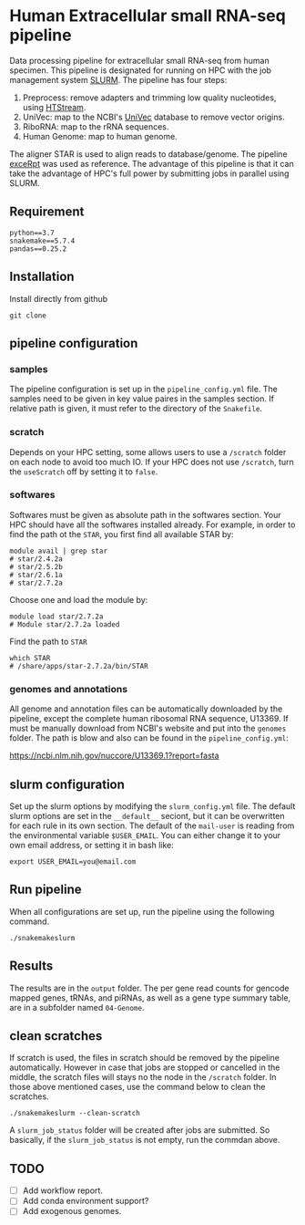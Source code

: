# Human Extracellular small RNA-seq pipeline

Data processing pipeline for extracellular small RNA-seq from human specimen. This pipeline is designated for running on HPC with the job management system [SLURM](https://slurm.schedmd.com/sbatch.html). The pipeline has four steps:

1. Preprocess: remove adapters and trimming low quality nucleotides, using [HTStream](https://github.com/ibest/HTStream).
2. UniVec: map to the NCBI's [UniVec](https://www.ncbi.nlm.nih.gov/tools/vecscreen/univec/) database to remove vector origins.
3. RiboRNA: map to the rRNA sequences.
4. Human Genome: map to human genome.

The aligner STAR is used to align reads to database/genome. The pipeline [exceRpt](https://github.com/gersteinlab/exceRpt) was used as reference. The advantage of this pipeline is that it can take the advantage of HPC's full power by submitting jobs in parallel using SLURM.

## Requirement

```
python==3.7
snakemake==5.7.4
pandas==0.25.2
```

## Installation

Install directly from github

```
git clone 
```

## pipeline configuration

### samples

The pipeline configuration is set up in the `pipeline_config.yml` file. The samples need to be given in key value paires in the samples section. If relative path is given, it must refer to the directory of the `Snakefile`. 

### scratch

Depends on your HPC setting, some allows users to use a `/scratch` folder on each node to avoid too much IO. If your HPC does not use `/scratch`, turn the `useScratch` off by setting it to `false`.

### softwares

Softwares must be given as absolute path in the softwares section. Your HPC should have all the softwares installed already. For example, in order to find the path ot the `STAR`, you first find all available STAR by:

```
module avail | grep star
# star/2.4.2a
# star/2.5.2b
# star/2.6.1a
# star/2.7.2a
```

Choose one and load the module by:

```
module load star/2.7.2a
# Module star/2.7.2a loaded
```

Find the path to `STAR`

```
which STAR
# /share/apps/star-2.7.2a/bin/STAR
```

### genomes and annotations

All genome and annotation files can be automatically downloaded by the pipeline, except the complete human ribosomal RNA sequence, U13369. If must be manually download from NCBI's website and put into the `genomes` folder. The path is blow and also can be found in the `pipeline_config.yml`:

https://ncbi.nlm.nih.gov/nuccore/U13369.1?report=fasta

## slurm configuration

Set up the slurm options by modifying the `slurm_config.yml` file. The default slurm options are set in the `__default__` seciont, but it can be overwritten for each rule in its own section. The default of the `mail-user` is reading from the environmental variable `$USER_EMAIL`. You can either change it to your own email address, or setting it in bash like:

```
export USER_EMAIL=you@email.com
```

## Run pipeline

When all configurations are set up, run the pipeline using the following command.

```
./snakemakeslurm
```

## Results

The results are in the `output` folder. The per gene read counts for gencode mapped genes, tRNAs, and piRNAs, as well as a gene type summary table, are in a subfolder named `04-Genome`.

## clean scratches

If scratch is used, the files in scratch should be removed by the pipeline automatically. However in case that jobs are stopped or cancelled in the middle, the scratch files will stays no the node in the `/scratch` folder. In those above mentioned cases, use the command below to clean the scratches.

```
./snakemakeslurm --clean-scratch
```

A `slurm_job_status` folder will be created after jobs are submitted. So basically, if the `slurm_job_status` is not empty, run the commdan above.

## TODO

- [ ] Add workflow report.
- [ ] Add conda environment support?
- [ ] Add exogenous genomes.